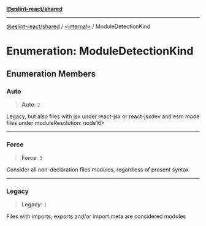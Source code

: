 [**@eslint-react/shared**](../../README.md)

***

[@eslint-react/shared](../../README.md) / [\<internal\>](../README.md) / ModuleDetectionKind

# Enumeration: ModuleDetectionKind

## Enumeration Members

### Auto

> **Auto**: `2`

Legacy, but also files with jsx under react-jsx or react-jsxdev and esm mode files under moduleResolution: node16+

***

### Force

> **Force**: `3`

Consider all non-declaration files modules, regardless of present syntax

***

### Legacy

> **Legacy**: `1`

Files with imports, exports and/or import.meta are considered modules
